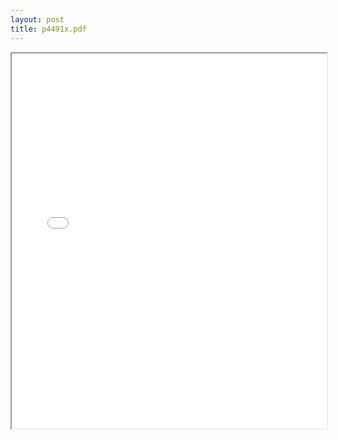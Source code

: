 ```yaml
---
layout: post
title: p4491x.pdf
---
```


<div class="pdf-container">
<iframe src="/ea/assets/pdfs/p4491x.pdf" height="600" width="100%" allowFullScreen="true"></iframe>
</div>

